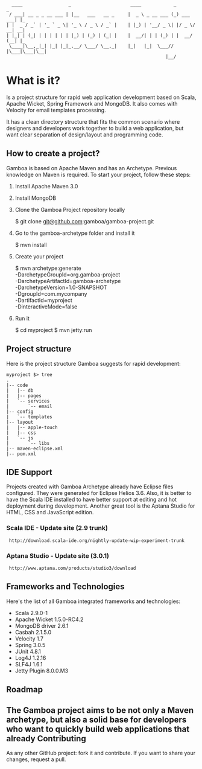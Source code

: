       ____                 _                      ____            _           _   
     / ___| __ _ _ __ ___ | |__   ___   __ _     |  _ \ _ __ ___ (_) ___  ___| |_ 
    | |  _ / _` | '_ ` _ \| '_ \ / _ \ / _` |    | |_) | '__/ _ \| |/ _ \/ __| __|
    | |_| | (_| | | | | | | |_) | (_) | (_| |    |  __/| | | (_) | |  __/ (__| |_ 
     \____|\__,_|_| |_| |_|_.__/ \___/ \__,_|    |_|   |_|  \___// |\___|\___|\__|
                                                               |__/               
What is it?
=======
Is a project structure for rapid web application development based on Scala, Apache Wicket, Spring Framework and MongoDB. It also comes with Velocity for email templates processing.

It has a clean directory structure that fits the common scenario where designers and developers work together to build a web application, but want clear separation of design/layout and programming code.

How to create a project?
-------
Gamboa is based on Apache Maven and has an Archetype. Previous knowledge on Maven is required. To start your project, follow these steps:

1. Install Apache Maven 3.0
2. Install MongoDB
3. Clone the Gamboa Project repository locally

    $ git clone git@github.com:gamboa/gamboa-project.git
3. Go to the gamboa-archetype folder and install it

    $ mvn install
4. Create your project

    $ mvn archetype:generate \
        -DarchetypeGroupId=org.gamboa-project \
        -DarchetypeArtifactId=gamboa-archetype \
        -DarchetypeVersion=1.0-SNAPSHOT \
        -DgroupId=com.mycompany \
        -DartifactId=myproject \
        -DinteractiveMode=false
5. Run it

    $ cd myproject
    $ mvn jetty:run

Project structure
-------
Here is the project structure Gamboa suggests for rapid development:

    myproject $> tree
    .
    |-- code
    |   |-- db
    |   |-- pages
    |   `-- services
    |       `-- email
    |-- config
    |   `-- templates
    |-- layout
    |   |-- apple-touch
    |   |-- css
    |   `-- js
    |       `-- libs
    |-- maven-eclipse.xml
    |-- pom.xml

IDE Support
-------
Projects created with Gamboa Archetype already have Eclipse files configured. They were generated for Eclipse Helios 3.6. Also, it is better to have the Scala IDE installed to have better support at editing and hot deployment during development. Another great tool is the Aptana Studio for HTML, CSS and JavaScript edition.

### Scala IDE - Update site (2.9 trunk)

     http://download.scala-ide.org/nightly-update-wip-experiment-trunk

### Aptana Studio - Update site (3.0.1)

     http://www.aptana.com/products/studio3/download

Frameworks and Technologies
-------
Here's the list of all Gamboa integrated frameworks and technologies:

* Scala 2.9.0-1
* Apache Wicket 1.5.0-RC4.2
* MongoDB driver 2.6.1
* Casbah 2.1.5.0
* Velocity 1.7
* Spring 3.0.5
* JUnit 4.8.1
* Log4J 1.2.16
* SLF4J 1.6.1
* Jetty Plugin 8.0.0.M3

Roadmap
-------
The Gamboa project aims to be not only a Maven archetype, but also a solid base for developers who want to quickly build web applications that already
Contributing
-------
As any other GitHub project: fork it and contribute. If you want to share your changes, request a pull.
